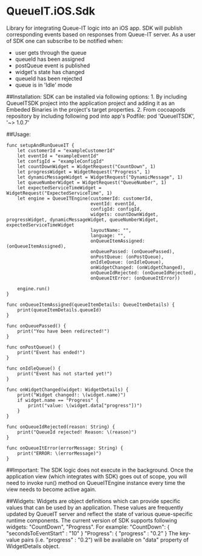 # QueueIT.iOS.Sdk
Library for integrating Queue-IT logic into an iOS app. SDK will publish corresponding events based on responses 
from Queue-IT server. As a user of SDK one can subscribe to be notified when:
 * user gets through the queue
 * queueId has been assigned
 * postQueue event is published
 * widget's state has changed
 * queueId has been rejected
 * queue is in 'Idle' mode


##Installation:
    SDK can be installed via following options:
    1. By including QueueITSDK project into the application project and adding it as an Embeded Binaries in the 
      project's target properties.
    2. From cocoapods repository by including following pod into app's Podfile: 
        pod 'QueueITSDK', '~> 1.0.7'


##Usage:
    
    func setupAndRunQueueIT {
        let customerId = "exampleCustomerId"
        let eventId = "exampleEventId"
        let configId = "exampleConfigId"
        let countDownWidget = WidgetRequest("CountDown", 1)
        let progressWidget = WidgetRequest("Progress", 1)
        let dynamicMessageWidget = WidgetRequest("DynamicMessage", 1)
        let queueNumberWidget = WidgetRequest("QueueNumber", 1)
        let expectedServiceTimeWidget = WidgetRequest("ExpectedServiceTime", 1)
        let engine = QueueITEngine(customerId: customerId,
                                   eventId: eventId,
                                   configId: configId,
                                   widgets: countDownWidget, progressWidget, dynamicMessageWidget, queueNumberWidget, expectedServiceTimeWidget
                                   layoutName: "",
                                   language: "",
                                   onQueueItemAssigned: (onQueueItemAssigned),
                                   onQueuePassed: (onQueuePassed),
                                   onPostQueue: (onPostQueue),
                                   onIdleQueue: (onIdleQueue),
                                   onWidgetChanged: (onWidgetChanged),
                                   onQueueIdRejected: (onQueueIdRejected),
                                   onQueueItError: (onQueueItError))
        
        engine.run()
    }
    
    func onQueueItemAssigned(queueItemDetails: QueueItemDetails) {
        print(queueItemDetails.queueId)
    }
    
    func onQueuePassed() {
        print("You have been redirected!")
    }
    
    func onPostQueue() {
        print("Event has ended!")
    }
    
    func onIdleQueue() {
        print("Event has not started yet!")
    }
    
    func onWidgetChanged(widget: WidgetDetails) {
        print("Widget changed!: \(widget.name)")
        if widget.name == "Progress" {
            print("value: \(widget.data["progress"])")
        }
    }
    
    func onQueueIdRejected(reason: String) {
        print("QueueId rejected! Reason: \(reason)")
    }
    
    func onQueueItError(errorMessage: String) {
        print("ERROR: \(errorMessage)")
    }
    
    
##Important:
    The SDK logic does not execute in the background. Once the application view  (which integrates with SDK)
    goes out of scope, you will need to invoke run() method on QueueITEngine instance every time the view 
    needs to become active again.

##Widgets:
    Widgets are object definitions which can provide specific values that can be used by an application. 
    These values are frequently updated by QueueIT server and reflect the state of various queue-specific 
    runtime components. The current version of SDK supports following widgets: "CountDown", "Progress". 
    For example:
      "CountDown": { "secondsToEventStart" : "10" } 
      "Progress": { "progress" : "0.2" } 
    The key-value pairs (i.e. "progress" : "0.2") will be available on "data" property of WidgetDetails object.



